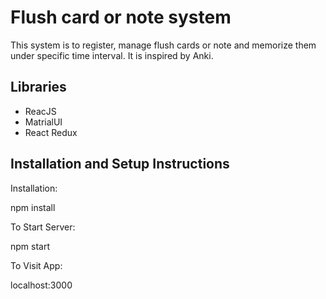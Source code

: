 # Flush card or note system

This system is to register, manage flush cards or note and memorize them under specific time interval.
It is inspired by Anki.

## Libraries

- ReacJS 
- MatrialUI
- React Redux

## Installation and Setup Instructions

Installation:

npm install

To Start Server:

npm start

To Visit App:

localhost:3000
